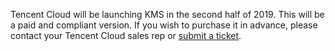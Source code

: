 Tencent Cloud will be launching KMS in the second half of 2019. This will be a paid and compliant version. If you wish to purchase it in advance, please contact your Tencent Cloud sales rep or [submit a ticket](https://console.cloud.tencent.com/workorder/category).
